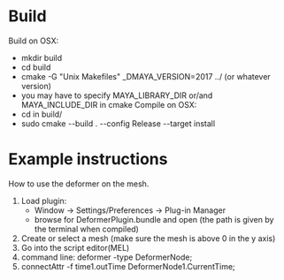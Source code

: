 # Build
Build on OSX:   
* mkdir build  
* cd build 
* cmake -G "Unix Makefiles" _DMAYA_VERSION=2017 ../ (or whatever version) 
* you may have to specify MAYA_LIBRARY_DIR or/and MAYA_INCLUDE_DIR in cmake
Compile on OSX:   
* cd in build/   
* sudo cmake --build . --config Release --target install 

# Example instructions 
How to use the deformer on the mesh. <br/>
1. Load plugin:
    * Window -> Settings/Preferences -> Plug-in Manager
    * browse for DeformerPlugin.bundle and open (the path is given by the terminal when compiled)
2. Create or select a mesh (make sure the mesh is above 0 in the y axis) 
3. Go into the script editor(MEL)
4. command line: deformer -type DeformerNode;
5. connectAttr -f time1.outTime DeformerNode1.CurrentTime; 

